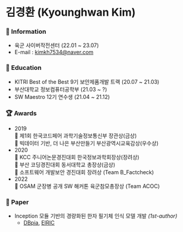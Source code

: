 # 김경환 (Kyounghwan Kim)

### 👤 Information
- 육군 사이버작전센터 (22.01 ~ 23.07)
- E-mail : kimkh7534@naver.com

### 📖 Education
- KITRI Best of the Best 9기 보안제품개발 트랙 (20.07 ~ 21.03)
- 부산대학교 정보컴퓨터공학부 (21.03 ~ ?)
- SW Maestro 12기 연수생 (21.04 ~ 21.12)

### 🏆 Awards
- 2019
  <br />🥇 제1회 한국코드페어 과학기술정보통신부 장관상(금상)
  <br />🥇 빅데이터 기반, 더 나은 부산만들기 부산광역시교육감상(우수상)
- 2020
  <br />🥉 KCC 주니어논문경진대회 한국정보과학회장상(장려상)
  <br />🥇 부산 코딩경진대회 동서대학교 총장상(금상)
  <br />🥉 소프트웨어 개발보안 경진대회 장려상 (Team B_Factcheck)
- 2022
  <br />🥈 OSAM 군장병 공개 SW 해커톤 육군참모총장상 (Team ACOC)

### 📄 Paper
- Inception 모듈 기반의 경량화된 한자 필기체 인식 모델 개발 _(1st-author)_
  - [DBpia](http://www.dbpia.co.kr/journal/articleDetail?nodeId=NODE09874847), [EIRIC](https://www.eiric.or.kr/literature/ser_view.php?SnxGubun=INKO&mode=total&searchCate=literature&gu=INME000G0&cmd=qryview&SnxIndxNum=234020&rownum=&totalCnt=2&rownum=2&q1_t=aW5jZXB0aW9uIOuqqOuTiA==&listUrl=L3NlYXJjaC9yZXN1bHQucGhwP1NueEd1YnVuPUlOS08mbW9kZT10b3RhbCZzZWFyY2hDYXRlPWxpdGVyYXR1cmUmcTE9aW5jZXB0aW9uKyVCOCVGMCVCNSVFMiZ4PTAmeT0w&q1=inception+%B8%F0%B5%E2&kci=)
